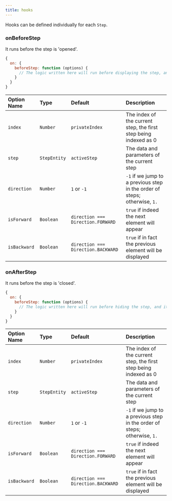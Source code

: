 ```yaml
---
title: hooks
---
```

Hooks can be defined individually for each `Step`.

### onBeforeStep

It runs before the step is 'opened'.

```js
{
  on: {
    beforeStep: function (options) {
      // The logic written here will run before displaying the step, and it can be customized with settings
    }
  }
}
```

| Option Name | Type | Default | Description |
| :-------- | :-------- | :-------- | :-------- |
| `index` | `Number` | `privateIndex` | The index of the current step, the first step being indexed as 0 |
| `step` | `StepEntity` | `activeStep` | The data and parameters of the current step |
| `direction` | `Number` | `1` or `-1` | `-1` if we jump to a previous step in the order of steps; otherwise, `1.` |
| `isForward` | `Boolean` | `direction === Direction.FORWARD` | `true` if indeed the next element will appear |
| `isBackward` | `Boolean` | `direction === Direction.BACKWARD` | `true` if in fact the previous element will be displayed |

### onAfterStep

It runs before the step is 'closed'.

```js
{
  on: {
    beforeStep: function (options) {
      // The logic written here will run before hiding the step, and it can be customized with settings
    }
  }
}
```

| Option Name | Type | Default | Description |
| :-------- | :-------- | :-------- | :-------- |
| `index` | `Number` | `privateIndex` | The index of the current step, the first step being indexed as 0 |
| `step` | `StepEntity` | `activeStep` | The data and parameters of the current step |
| `direction` | `Number` | `1` or `-1` | `-1` if we jump to a previous step in the order of steps; otherwise, `1.` |
| `isForward` | `Boolean` | `direction === Direction.FORWARD` | `true` if indeed the next element will appear |
| `isBackward` | `Boolean` | `direction === Direction.BACKWARD` | `true` if in fact the previous element will be displayed |
